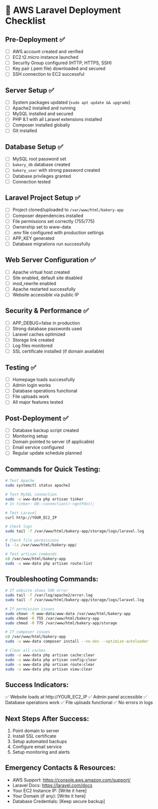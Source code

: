 # 🎯 AWS Laravel Deployment Checklist

## Pre-Deployment ✅
- [ ] AWS account created and verified
- [ ] EC2 t2.micro instance launched
- [ ] Security Group configured (HTTP, HTTPS, SSH)
- [ ] Key pair (.pem file) downloaded and secured
- [ ] SSH connection to EC2 successful

## Server Setup ✅
- [ ] System packages updated (`sudo apt update && upgrade`)
- [ ] Apache2 installed and running
- [ ] MySQL installed and secured
- [ ] PHP 8.1 with all Laravel extensions installed
- [ ] Composer installed globally
- [ ] Git installed

## Database Setup ✅
- [ ] MySQL root password set
- [ ] `bakery_db` database created
- [ ] `bakery_user` with strong password created
- [ ] Database privileges granted
- [ ] Connection tested

## Laravel Project Setup ✅
- [ ] Project cloned/uploaded to `/var/www/html/bakery-app`
- [ ] Composer dependencies installed
- [ ] File permissions set correctly (755/775)
- [ ] Ownership set to www-data
- [ ] .env file configured with production settings
- [ ] APP_KEY generated
- [ ] Database migrations run successfully

## Web Server Configuration ✅
- [ ] Apache virtual host created
- [ ] Site enabled, default site disabled
- [ ] mod_rewrite enabled
- [ ] Apache restarted successfully
- [ ] Website accessible via public IP

## Security & Performance ✅
- [ ] APP_DEBUG=false in production
- [ ] Strong database passwords used
- [ ] Laravel caches optimized
- [ ] Storage link created
- [ ] Log files monitored
- [ ] SSL certificate installed (if domain available)

## Testing ✅
- [ ] Homepage loads successfully
- [ ] Admin login works
- [ ] Database operations functional
- [ ] File uploads work
- [ ] All major features tested

## Post-Deployment ✅
- [ ] Database backup script created
- [ ] Monitoring setup
- [ ] Domain pointed to server (if applicable)
- [ ] Email service configured
- [ ] Regular update schedule planned

## Commands for Quick Testing:

```bash
# Test Apache
sudo systemctl status apache2

# Test MySQL connection
sudo -u www-data php artisan tinker
# In tinker: DB::connection()->getPdo();

# Test Laravel
curl http://YOUR_EC2_IP

# Check logs
sudo tail -f /var/www/html/bakery-app/storage/logs/laravel.log

# Check file permissions
ls -la /var/www/html/bakery-app/

# Test artisan commands
cd /var/www/html/bakery-app
sudo -u www-data php artisan route:list
```

## Troubleshooting Commands:

```bash
# If website shows 500 error
sudo tail -f /var/log/apache2/error.log
sudo tail -f /var/www/html/bakery-app/storage/logs/laravel.log

# If permission issues
sudo chown -R www-data:www-data /var/www/html/bakery-app
sudo chmod -R 755 /var/www/html/bakery-app
sudo chmod -R 775 /var/www/html/bakery-app/storage

# If composer issues
cd /var/www/html/bakery-app
sudo -u www-data composer install --no-dev --optimize-autoloader

# Clear all caches
sudo -u www-data php artisan cache:clear
sudo -u www-data php artisan config:clear
sudo -u www-data php artisan route:clear
sudo -u www-data php artisan view:clear
```

## Success Indicators:
✅ Website loads at http://YOUR_EC2_IP
✅ Admin panel accessible
✅ Database operations work
✅ File uploads functional
✅ No errors in logs

## Next Steps After Success:
1. Point domain to server
2. Install SSL certificate
3. Setup automated backups
4. Configure email service
5. Setup monitoring and alerts

## Emergency Contacts & Resources:
- AWS Support: https://console.aws.amazon.com/support/
- Laravel Docs: https://laravel.com/docs
- Your EC2 Instance IP: [Write it here]
- Your Domain (if any): [Write it here]
- Database Credentials: [Keep secure backup]
